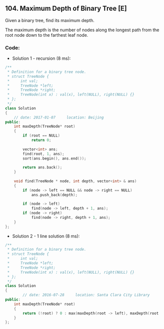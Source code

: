 ## 104. Maximum Depth of Binary Tree [E]
Given a binary tree, find its maximum depth.

The maximum depth is the number of nodes along the longest path from the root node down to the farthest leaf node.

### Code:
- Solution 1 - recursion (8 ms):
```c++
/**
 * Definition for a binary tree node.
 * struct TreeNode {
 *     int val;
 *     TreeNode *left;
 *     TreeNode *right;
 *     TreeNode(int x) : val(x), left(NULL), right(NULL) {}
 * };
 */
class Solution 
{
    // date: 2017-01-07     location: Beijing
public:
    int maxDepth(TreeNode* root) 
    {
        if (root == NULL)
            return 0;
            
        vector<int> ans;
        find(root, 1, ans);
        sort(ans.begin(), ans.end());
        
        return ans.back();
    }
    
    void find(TreeNode * node, int depth, vector<int> & ans)
    {
        if (node -> left == NULL && node -> right == NULL)
            ans.push_back(depth);
        
        if (node -> left)
            find(node -> left, depth + 1, ans);
        if (node -> right)
            find(node -> right, depth + 1, ans);    
    }
};
```

- Solution 2 - 1 line solution (8 ms):
```c++
/**
 * Definition for a binary tree node.
 * struct TreeNode {
 *     int val;
 *     TreeNode *left;
 *     TreeNode *right;
 *     TreeNode(int x) : val(x), left(NULL), right(NULL) {}
 * };
 */
class Solution 
{
        // date: 2016-07-28     location: Santa Clara City Library
public:
    int maxDepth(TreeNode* root)
    {
        return (!root) ? 0 : max(maxDepth(root -> left), maxDepth(root -> right)) + 1;
    }
};
```
